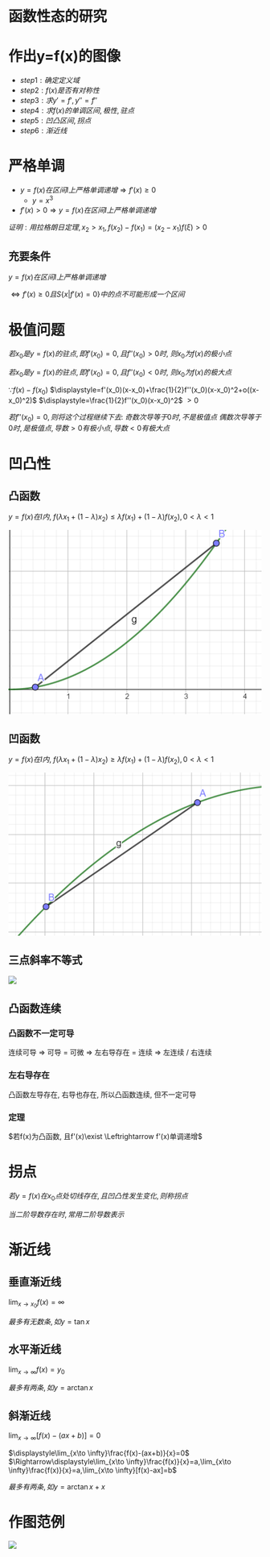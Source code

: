 # 函数性态的研究

# 作出y=f(x)的图像

* $step1: 确定定义域$
* $step2: f(x)是否有对称性$
* $step3: 求y'=f',y''=f''$
* $step4: 求f(x)的单调区间, 极性, 驻点$
* $step5: 凹凸区间, 拐点$
* $step6: 渐近线$

# 严格单调

* $y=f(x)在区间I上严格单调递增 \Rightarrow f'(x)\geq 0$
  * $y=x^3$
* $f'(x)> 0 \Rightarrow y=f(x)在区间I上严格单调递增$

$证明: 用拉格朗日定理, x_2>x_1,f(x_2)-f(x_1)=(x_2-x_1)f(\xi)>0$

## 充要条件

$y=f(x)在区间I上严格单调递增$

$\Leftrightarrow f'(x)\geq 0 且 S\{x|f'(x)=0\}中的点不可能形成一个区间$

# 极值问题

$若x_0是y=f(x)的驻点, 即f'(x_0)=0, 且f''(x_0)>0时,$
$则x_0为f(x)的极小点$

$若x_0是y=f(x)的驻点, 即f'(x_0)=0, 且f''(x_0)<0时,$
$则x_0为f(x)的极大点$

$\because f(x)-f(x_0)$
$\displaystyle=f'(x_0)(x-x_0)+\frac{1}{2}f''(x_0)(x-x_0)^2+o((x-x_0)^2)$
$\displaystyle=\frac{1}{2}f''(x_0)(x-x_0)^2$
$>0$

$若f''(x_0)=0, 则将这个过程继续下去:$
$奇数次导等于0时, 不是极值点$
$偶数次导等于0时, 是极值点, 导数>0有极小点, 导数<0有极大点$

# 凹凸性

## 凸函数

$y=f(x)在I内,$
$f(\lambda x_1+(1-\lambda)x_2)\leq \lambda f(x_1)+(1-\lambda)f(x_2), 0<\lambda<1$

![](2020-11-19-15-03-55.png)

## 凹函数

$y=f(x)在I内,$
$f(\lambda x_1+(1-\lambda)x_2)\geq \lambda f(x_1)+(1-\lambda)f(x_2), 0<\lambda<1$

![](2020-11-19-15-08-20.png)

## 三点斜率不等式

![](2020-11-19-15-13-05.png)

## 凸函数连续

### 凸函数不一定可导

连续可导 => 可导 = 可微 => 左右导存在 = 连续 => 左连续 / 右连续

### 左右导存在

凸函数左导存在, 右导也存在, 所以凸函数连续, 但不一定可导

### 定理

$若f(x)为凸函数, 且f'(x)\exist \Leftrightarrow f'(x)单调递增$

# 拐点

$若y=f(x)在x_0点处切线存在, 且凹凸性发生变化, 则称拐点$

$当二阶导数存在时, 常用二阶导数表示$

# 渐近线

## 垂直渐近线

$\displaystyle\lim_{x\to x_0}f(x)=\infty$

$最多有无数条, 如y=\tan x$

## 水平渐近线

$\displaystyle\lim_{x\to \infty}f(x)=y_0$

$最多有两条, 如y=\arctan x$

## 斜渐近线

$\displaystyle\lim_{x\to \infty}[f(x)-(ax+b)]=0$

$\displaystyle\lim_{x\to \infty}\frac{f(x)-(ax+b)}{x}=0$
$\Rightarrow\displaystyle\lim_{x\to \infty}\frac{f(x)}{x}=a,\lim_{x\to \infty}\frac{f(x)}{x}=a,\lim_{x\to \infty}[f(x)-ax]=b$

$最多有两条, 如y=\arctan x+x$

# 作图范例

![](2020-11-19-15-51-37.png)